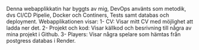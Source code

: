 Denna webapplikkatin har byggts av mig, DevOps använts som metodik, dvs CI/CD Pipelie, Docker och Continers, Tests samt databas och deployment.
Webapplikationen visar: 
1- CV: Visar mitt CV med möjlighet att ladda ner det.
2- Projekt och kod: Visar källkod och besrivning till några av mina projekt i Github. 
3- Players: Visar några spelare som hämtas från postgress databas i Render.
